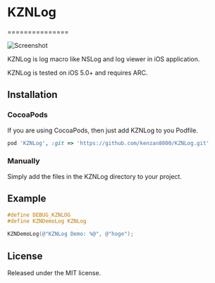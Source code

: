 # KZNLog
===============

![Screenshot](https://raw2.github.com/kenzan8000/KZNLog/master/Screenshot/Screenshot.gif "Screenshot")

KZNLog is log macro like NSLog and log viewer in iOS application.

KZNLog is tested on iOS 5.0+ and requires ARC.


## Installation

### CocoaPods
If you are using CocoaPods, then just add KZNLog to you Podfile.
```ruby
pod 'KZNLog', :git => 'https://github.com/kenzan8000/KZNLog.git'
```

### Manually
Simply add the files in the KZNLog directory to your project.


## Example
```objective-c
#define DEBUG_KZNLOG
#define KZNDemoLog KZNLog

KZNDemoLog(@"KZNLog Demo: %@", @"hoge");
```


## License
Released under the MIT license.
